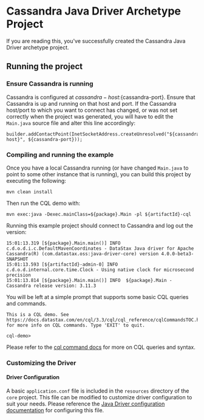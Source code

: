 # Cassandra Java Driver Archetype Project

If you are reading this, you've successfully created the Cassandra Java Driver archetype project.

## Running the project

### Ensure Cassandra is running

Cassandra is configured at ${cassandra-host}:${cassandra-port}. Ensure that Cassandra is up and
running on that host and port. If the Cassandra host/port to which you want to connect has changed,
or was not set correctly when the project was generated, you will have to edit the `Main.java`
source file and alter this line accordingly:

```
builder.addContactPoint(InetSocketAddress.createUnresolved("${cassandra-host}", ${cassandra-port}));
```

### Compiling and running the example

Once you have a local Cassandra running (or have changed `Main.java` to point to some other instance
that is running), you can build this project by executing the following:

```
mvn clean install
```

Then run the CQL demo with:

```
mvn exec:java -Dexec.mainClass=${package}.Main -pl ${artifactId}-cql
```

Running this example project should connect to Cassandra and log out the version:

```
15:01:13.319 [${package}.Main.main()] INFO  c.d.o.d.i.c.DefaultMavenCoordinates - DataStax Java driver for Apache Cassandra(R) (com.datastax.oss:java-driver-core) version 4.0.0-beta3-SNAPSHOT
15:01:13.593 [${artifactId}-admin-0] INFO  c.d.o.d.internal.core.time.Clock - Using native clock for microsecond precision
15:01:13.814 [${package}.Main.main()] INFO  ${package}.Main - Cassandra release version: 3.11.3
```

You will be left at a simple prompt that supports some basic CQL queries and commands.

```
This is a CQL demo. See https://docs.datastax.com/en/cql/3.3/cql/cql_reference/cqlCommandsTOC.html for more info on CQL commands. Type 'EXIT' to quit.

cql-demo>
```

Please refer to the [cql command docs][1] for more on CQL queries and syntax.

### Customizing the Driver

#### Driver Configuration

A basic `application.conf` file is included in the `resources` directory of the `core` project. This
file can be modified to customize driver configuration to suit your needs. Please reference the
[Java Driver configuration documentation][2] for configuring this file.

[1]: https://docs.datastax.com/en/cql/3.3/cql/cql_reference/cqlCommandsTOC.html
[2]: https://docs.datastax.com/en/developer/java-driver/4.0-beta/manual/core/configuration/